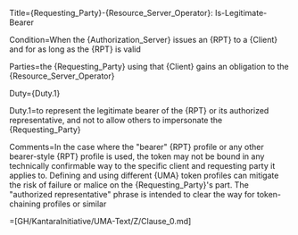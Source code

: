 Title={Requesting_Party}-{Resource_Server_Operator}: Is-Legitimate-Bearer

Condition=When the {Authorization_Server} issues an {RPT} to a {Client} and for as long as the {RPT} is valid

Parties=the {Requesting_Party} using that {Client} gains an obligation to the {Resource_Server_Operator}

Duty={Duty.1}

Duty.1=to represent the legitimate bearer of the {RPT} or its authorized representative, and not to allow others to impersonate the {Requesting_Party}

Comments=In the case where the "bearer" {RPT} profile or any other bearer-style {RPT} profile is used, the token may not be bound in any technically confirmable way to the specific client and requesting party it applies to. Defining and using different {UMA} token profiles can mitigate the risk of failure or malice on the {Requesting_Party}'s part. The "authorized representative" phrase is intended to clear the way for token-chaining profiles or similar

=[GH/KantaraInitiative/UMA-Text/Z/Clause_0.md]